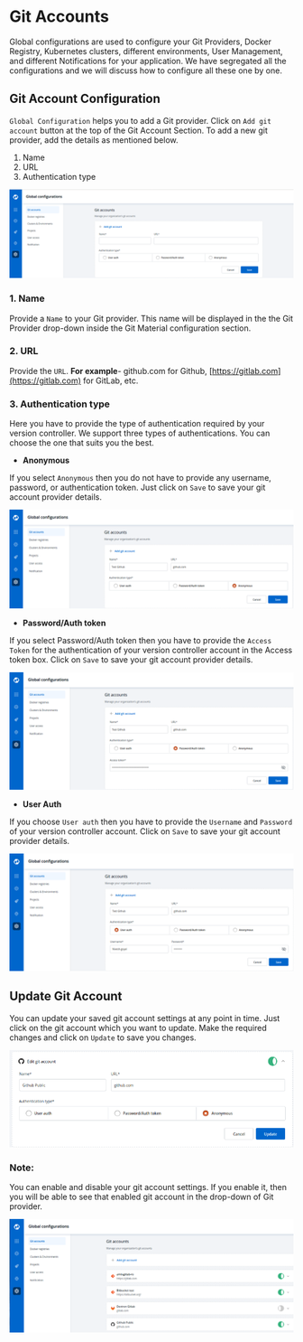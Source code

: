 # Git Accounts

Global configurations are used to configure your Git Providers, Docker Registry, Kubernetes clusters, different environments, User Management, and different Notifications for your application. We have segregated all the configurations and we will discuss how to configure all these one by one.

## Git Account Configuration

`Global Configuration` helps you to add a Git provider. Click on `Add git account` button at the top of the Git Account Section. To add a new git provider, add the details as mentioned below.

1. Name
2. URL
3. Authentication type

![](../../.gitbook/assets/gc-add-gitaccount%20%288%29%20%281%29.png)

### 1. Name

Provide a `Name` to your Git provider. This name will be displayed in the the Git Provider drop-down inside the Git Material configuration section.

### 2. URL

Provide the `URL`. **For example**- github.com for Github, [https://gitlab.com](https://gitlab.com) for GitLab, etc.

### 3. Authentication type

Here you have to provide the type of authentication required by your version controller. We support three types of authentications. You can choose the one that suits you the best.

* **Anonymous**

If you select `Anonymous` then you do not have to provide any username, password, or authentication token. Just click on `Save` to save your git account provider details.

![](../../.gitbook/assets/gc-git-account-configure%20%284%29%20%287%29.png)

* **Password/Auth token**

If you select Password/Auth token then you have to provide the `Access Token` for the authentication of your version controller account in the Access token box. Click on `Save` to save your git account provider details.

![](../../.gitbook/assets/gc-git-account-configure-password%20%287%29.png)

* **User Auth**

If you choose `User auth` then you have to provide the `Username` and `Password` of your version controller account. Click on `Save` to save your git account provider details.

![](../../.gitbook/assets/gc-git-account-configure-user-auth%20%284%29%20%287%29.png)

## Update Git Account

You can update your saved git account settings at any point in time. Just click on the git account which you want to update. Make the required changes and click on `Update` to save you changes.

![](../../.gitbook/assets/git_account_gc5%20%284%29%20%287%29%20%281%29.png)

### Note:

You can enable and disable your git account settings. If you enable it, then you will be able to see that enabled git account in the drop-down of Git provider.

![](../../.gitbook/assets/gc-added-git-accounts%20%288%29.png)

